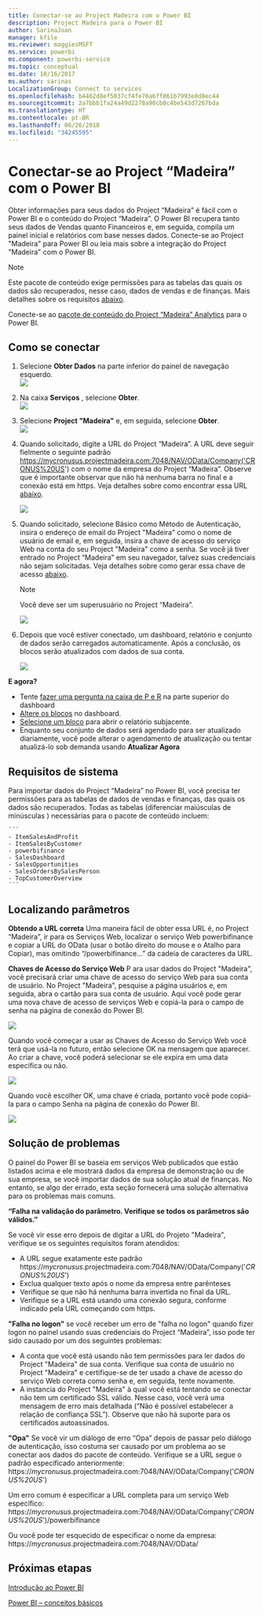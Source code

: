 ```yaml
---
title: Conectar-se ao Project Madeira com o Power BI
description: Project Madeira para o Power BI
author: SarinaJoan
manager: kfile
ms.reviewer: maggiesMSFT
ms.service: powerbi
ms.component: powerbi-service
ms.topic: conceptual
ms.date: 10/16/2017
ms.author: sarinas
LocalizationGroup: Connect to services
ms.openlocfilehash: b4462d8ef5037cf4fe76a6ff061b7993e8d8ec44
ms.sourcegitcommit: 2a7bbb1fa24a49d2278a90cb0c4be543d7267bda
ms.translationtype: HT
ms.contentlocale: pt-BR
ms.lasthandoff: 06/26/2018
ms.locfileid: "34245595"
---
```

# <a name="connect-to-project-madeira-with-power-bi"></a>Conectar-se ao Project “Madeira” com o Power BI
Obter informações para seus dados do Project “Madeira” é fácil com o Power BI e o conteúdo do Project “Madeira”. O Power BI recupera tanto seus dados de Vendas quanto Financeiros e, em seguida, compila um painel inicial e relatórios com base nesses dados.
Conecte-se ao Project "Madeira" para Power BI ou leia mais sobre a integração do Project "Madeira" com o Power BI.

>[!NOTE]
>Este pacote de conteúdo exige permissões para as tabelas das quais os dados são recuperados, nesse caso, dados de vendas e de finanças. Mais detalhes sobre os requisitos [abaixo](#Requirements).

Conecte-se ao [pacote de conteúdo do Project “Madeira” Analytics](https://app.powerbi.com/getdata/services/project-madeira) para o Power BI.

## <a name="how-to-connect"></a>Como se conectar
1. Selecione **Obter Dados** na parte inferior do painel de navegação esquerdo.  
    ![](media/service-connect-to-project-madeira/getdata.png)
2. Na caixa **Serviços** , selecione **Obter**.  
    ![](media/service-connect-to-project-madeira/services.png)
3. Selecione **Project "Madeira"** e, em seguida, selecione **Obter**.  
    ![](media/service-connect-to-project-madeira/projectmadeira.png)
4. Quando solicitado, digite a URL do Project “Madeira”. A URL deve seguir fielmente o seguinte padrão https://mycronusus.projectmadeira.com:7048/NAV/OData/Company('CRONUS%20US') com o nome da empresa do Project “Madeira”. Observe que é importante observar que não há nenhuma barra no final e a conexão está em https. Veja detalhes sobre como encontrar essa URL [abaixo](#FindingParams).  
   
    ![](media/service-connect-to-project-madeira/params.png)
5. Quando solicitado, selecione Básico como Método de Autenticação, insira o endereço de email do Project "Madeira" como o nome de usuário de email e, em seguida, insira a chave de acesso do serviço Web na conta do seu Project "Madeira" como a senha. Se você já tiver entrado no Project “Madeira” em seu navegador, talvez suas credenciais não sejam solicitadas. Veja detalhes sobre como gerar essa chave de acesso [abaixo](#FindingParams).  
   
    >[!NOTE]
    >Você deve ser um superusuário no Project “Madeira”.
   
   ![](media/service-connect-to-project-madeira/creds.png)
6. Depois que você estiver conectado, um dashboard, relatório e conjunto de dados serão carregados automaticamente. Após a conclusão, os blocos serão atualizados com dados de sua conta.  
   
    ![](media/service-connect-to-project-madeira/dashboard.png)

**E agora?**

* Tente [fazer uma pergunta na caixa de P e R](power-bi-q-and-a.md) na parte superior do dashboard
* [Altere os blocos](service-dashboard-edit-tile.md) no dashboard.
* [Selecione um bloco](service-dashboard-tiles.md) para abrir o relatório subjacente.
* Enquanto seu conjunto de dados será agendado para ser atualizado diariamente, você pode alterar o agendamento de atualização ou tentar atualizá-lo sob demanda usando **Atualizar Agora**

<a name="Requirements"></a>

## <a name="system-requirements"></a>Requisitos de sistema
Para importar dados do Project “Madeira” no Power BI, você precisa ter permissões para as tabelas de dados de vendas e finanças, das quais os dados são recuperados. Todas as tabelas (diferenciar maiúsculas de minúsculas ) necessárias para o pacote de conteúdo incluem:  
 
    ´´´ 
    - ItemSalesAndProfit  
    - ItemSalesByCustomer  
    - powerbifinance  
    - SalesDashboard  
    - SalesOpportunities  
    - SalesOrdersBySalesPerson  
    - TopCustomerOverview  
    ´´´ 

<a name="FindingParams"></a>

## <a name="finding-parameters"></a>Localizando parâmetros
**Obtendo a URL correta** Uma maneira fácil de obter essa URL é, no Project “Madeira”, ir para os Serviços Web, localizar o serviço Web powerbifinance e copiar a URL do OData (usar o botão direito do mouse e o Atalho para Copiar), mas omitindo “/powerbifinance…” da cadeia de caracteres da URL.

**Chaves de Acesso do Serviço Web** P ara usar dados do Project "Madeira", você precisará criar uma chave de acesso do serviço Web para sua conta de usuário. No Project "Madeira", pesquise a página usuários e, em seguida, abra o cartão para sua conta de usuário. Aqui você pode gerar uma nova chave de acesso de serviços Web e copiá-la para o campo de senha na página de conexão do Power BI.

![](media/service-connect-to-project-madeira/accesskey.png)

Quando você começar a usar as Chaves de Acesso do Serviço Web você terá que usá-la no futuro, então selecione OK na mensagem que aparecer.
Ao criar a chave, você poderá selecionar se ele expira em uma data específica ou não.

![](media/service-connect-to-project-madeira/accesskey2.png)

Quando você escolher OK, uma chave é criada, portanto você pode copiá-la para o campo Senha na página de conexão do Power BI.

![](media/service-connect-to-project-madeira/accesskey3.png)

## <a name="troubleshooting"></a>Solução de problemas
O painel do Power BI se baseia em serviços Web publicados que estão listados acima e ele mostrará dados da empresa de demonstração ou de sua empresa, se você importar dados de sua solução atual de finanças. No entanto, se algo der errado, esta seção fornecerá uma solução alternativa para os problemas mais comuns.

**“Falha na validação do parâmetro. Verifique se todos os parâmetros são válidos.”**

Se você vir esse erro depois de digitar a URL do Projeto "Madeira", verifique se os seguintes requisitos foram atendidos:  

   - A URL segue exatamente este padrão https://*mycronusus*.projectmadeira.com:7048/NAV/OData/Company('*CRONUS%20US*')  
   - Exclua qualquer texto após o nome da empresa entre parênteses  
   - Verifique se que não há nenhuma barra invertida no final da URL.  
   - Verifique se a URL está usando uma conexão segura, conforme indicado pela URL começando com https.  

**"Falha no logon"** se você receber um erro de "falha no logon" quando fizer logon no painel usando suas credenciais do Project “Madeira”, isso pode ter sido causado por um dos seguintes problemas:  

   - A conta que você está usando não tem permissões para ler dados do Project "Madeira" de sua conta. Verifique sua conta de usuário no Project "Madeira" e certifique-se de ter usado a chave de acesso do serviço Web correta como senha e, em seguida, tente novamente.  
   - A instancia do Project "Madeira" à qual você está tentando se conectar não tem um certificado SSL válido. Nesse caso, você verá uma mensagem de erro mais detalhada (“Não é possível estabelecer a relação de confiança SSL”). Observe que não há suporte para os certificados autoassinados.  

**"Opa"** Se você vir um diálogo de erro “Opa” depois de passar pelo diálogo de autenticação, isso costuma ser causado por um problema ao se conectar aos dados do pacote de conteúdo. Verifique se a URL segue o padrão especificado anteriormente:  
    https://*mycronusus*.projectmadeira.com:7048/NAV/OData/Company('*CRONUS%20US*')

Um erro comum é especificar a URL completa para um serviço Web específico:  
    https://*mycronusus*.projectmadeira.com:7048/NAV/OData/Company('*CRONUS%20US*')/powerbifinance

Ou você pode ter esquecido de especificar o nome da empresa:   
    https://*mycronusus*.projectmadeira.com:7048/NAV/OData/

## <a name="next-steps"></a>Próximas etapas
[Introdução ao Power BI](service-get-started.md)

[Power BI – conceitos básicos](service-basic-concepts.md)

